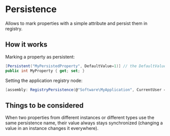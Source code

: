 # Persistence
Allows to mark properties with a simple attribute and persist them in registry.

## How it works

Marking a property as persistent:
```csharp
[Persistent("MyPersistedProperty", DefaultValue=1)] // the DefaultValue is optional
public int MyProperty { get; set; }
```

Setting the application registry node:
```csharp
[assembly: RegistryPersistence(@"Software\MyApplication", CurrentUser = true)]
```

## Things to be considered

When two properties from different instances or different types use the same persistence name, their value always stays synchronized (changing a value in an instance changes it everywhere).
